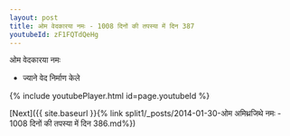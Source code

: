 ```yaml
---
layout: post
title: ओम वेदकारया नमः - 1008 दिनों की तपस्या में दिन 387
youtubeId: zF1FQTdQeHg
---
```

 
 
 ओम वेदकारया नमः  
 
 -  ज्याने वेद निर्माण केले 
 
  
 
  
 
 
 
 
 
 


{% include youtubePlayer.html id=page.youtubeId %}
 
[Next]({{ site.baseurl }}{% link  split1/_posts/2014-01-30-ओम अमिथ्रजिथे नमः - 1008 दिनों की तपस्या में दिन 386.md%})
 
